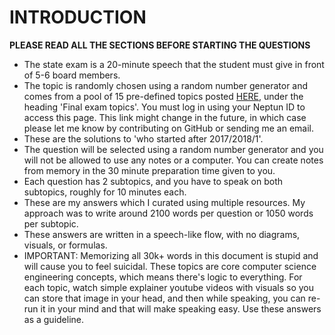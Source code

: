 # INTRODUCTION

**PLEASE READ ALL THE SECTIONS BEFORE STARTING THE QUESTIONS**

-   The state exam is a 20-minute speech that the student must give in front of 5-6 board members.
-   The topic is randomly chosen using a random number generator and comes from a pool of 15 pre-defined topics posted [HERE](https://www.inf.unideb.hu/en/node/1826), under the heading 'Final exam topics'. You must log in using your Neptun ID to access this page. This link might change in the future, in which case please let me know by contributing on GitHub or sending me an email.
-   These are the solutions to 'who started after 2017/2018/1'.
-   The question will be selected using a random number generator and you will not be allowed to use any notes or a computer. You can create notes from memory in the 30 minute preparation time given to you.
-   Each question has 2 subtopics, and you have to speak on both subtopics, roughly for 10 minutes each.
-   These are my answers which I curated using multiple resources. My approach was to write around 2100 words per question or 1050 words per subtopic.
-   These answers are written in a speech-like flow, with no diagrams, visuals, or formulas.
-   IMPORTANT: Memorizing all 30k+ words in this document is stupid and will cause you to feel suicidal. These topics are core computer science engineering concepts, which means there's logic to everything. For each topic, watch simple explainer youtube videos with visuals so you can store that image in your head, and then while speaking, you can re-run it in your mind and that will make speaking easy. Use these answers as a guideline.
